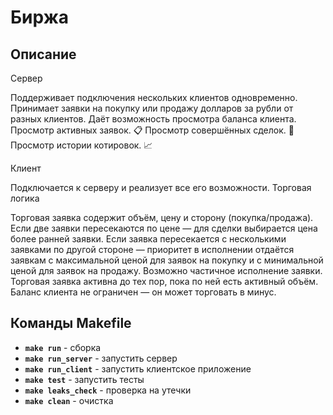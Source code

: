 # Биржа

## Описание
Сервер

Поддерживает подключения нескольких клиентов одновременно.
Принимает заявки на покупку или продажу долларов за рубли от разных клиентов.
Даёт возможность просмотра баланса клиента.
Просмотр активных заявок. 📋
Просмотр совершённых сделок. 🛂
Просмотр истории котировок. 📈

Клиент

Подключается к серверу и реализует все его возможности.
Торговая логика

Торговая заявка содержит объём, цену и сторону (покупка/продажа).
Если две заявки пересекаются по цене — для сделки выбирается цена более ранней заявки.
Если заявка пересекается с несколькими заявками по другой стороне — приоритет в исполнении отдаётся заявкам с максимальной ценой для заявок на покупку и с минимальной ценой для заявок на продажу.
Возможно частичное исполнение заявки.
Торговая заявка активна до тех пор, пока по ней есть активный объём.
Баланс клиента не ограничен — он может торговать в минус.

## Команды Makefile

- **`make run`** - сборка
- **`make run_server`** - запустить сервер
- **`make run_client`** - запустить клиентское приложение
- **`make test`** - запустить тесты
- **`make leaks_check`** - проверка на утечки
- **`make clean`** - очистка

